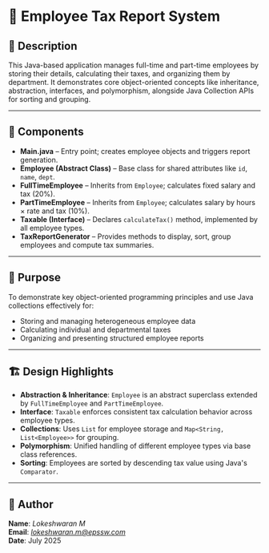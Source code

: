 # 📘 Employee Tax Report System

## 📄 Description
This Java-based application manages full-time and part-time employees by storing their details, calculating their taxes, and organizing them by department. It demonstrates core object-oriented concepts like inheritance, abstraction, interfaces, and polymorphism, alongside Java Collection APIs for sorting and grouping.

---

## 🧩 Components
- **Main.java** – Entry point; creates employee objects and triggers report generation.
- **Employee (Abstract Class)** – Base class for shared attributes like `id`, `name`, `dept`.
- **FullTimeEmployee** – Inherits from `Employee`; calculates fixed salary and tax (20%).
- **PartTimeEmployee** – Inherits from `Employee`; calculates salary by hours × rate and tax (10%).
- **Taxable (Interface)** – Declares `calculateTax()` method, implemented by all employee types.
- **TaxReportGenerator** – Provides methods to display, sort, group employees and compute tax summaries.

---

## 🎯 Purpose
To demonstrate key object-oriented programming principles and use Java collections effectively for:
- Storing and managing heterogeneous employee data
- Calculating individual and departmental taxes
- Organizing and presenting structured employee reports

---

## 🏗️ Design Highlights
- **Abstraction & Inheritance**: `Employee` is an abstract superclass extended by `FullTimeEmployee` and `PartTimeEmployee`.
- **Interface**: `Taxable` enforces consistent tax calculation behavior across employee types.
- **Collections**: Uses `List` for employee storage and `Map<String, List<Employee>>` for grouping.
- **Polymorphism**: Unified handling of different employee types via base class references.
- **Sorting**: Employees are sorted by descending tax value using Java's `Comparator`.

---

## 👤 Author
**Name**: *Lokeshwaran M*  
**Email**: *lokeshwaran.m@epssw.com*  
**Date**: July 2025
